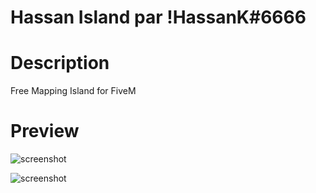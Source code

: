 # Hassan Island par !HassanK#6666

# Description

Free Mapping Island for FiveM

# Preview

 ![screenshot](http://www.image-heberg.fr/files/16804064461648472290.jpg)
 
 ![screenshot](http://www.image-heberg.fr/files/16804065373885384576.png)
